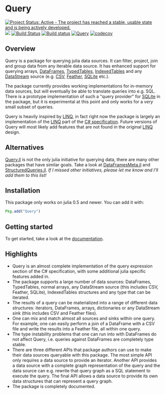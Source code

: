 # Query

[![Project Status: Active - The project has reached a stable, usable state and is being actively developed.](http://www.repostatus.org/badges/latest/active.svg)](http://www.repostatus.org/#active)
[![](https://img.shields.io/badge/docs-stable-blue.svg)](https://davidanthoff.github.io/Query.jl/stable)
[![Build Status](https://travis-ci.org/davidanthoff/Query.jl.svg?branch=master)](https://travis-ci.org/davidanthoff/Query.jl)
[![Build status](https://ci.appveyor.com/api/projects/status/9xdm60oa50uw5eru/branch/master?svg=true)](https://ci.appveyor.com/project/davidanthoff/query-jl/branch/master)
[![Query](http://pkg.julialang.org/badges/Query_0.5.svg)](http://pkg.julialang.org/?pkg=Query)
[![codecov](https://codecov.io/gh/davidanthoff/Query.jl/branch/master/graph/badge.svg)](https://codecov.io/gh/davidanthoff/Query.jl)

## Overview

Query is a package for querying julia data sources. It can filter, project, join and group data from any iterable data source. It has enhanced support for querying arrays, [DataFrames](https://github.com/JuliaStats/DataFrames.jl), [TypedTables](https://github.com/FugroRoames/TypedTables.jl), [IndexedTables](https://github.com/JuliaComputing/IndexedTables.jl) and any [DataStream](https://github.com/JuliaData/DataStreams.jl) source (e.g. [CSV](https://github.com/JuliaData/CSV.jl), [Feather](https://github.com/JuliaStats/Feather.jl), [SQLite](https://github.com/JuliaDB/SQLite.jl) etc.).

The package currently provides working implementations for in-memory data sources, but will eventually be able to translate queries into e.g. SQL. There is a prototype implementation of such a "query provider" for [SQLite](https://github.com/JuliaDB/SQLite.jl) in the package, but it is experimental at this point and only works for a *very* small subset of queries.

Query is heavily inspired by [LINQ](https://msdn.microsoft.com/en-us/library/bb397926.aspx), in fact right now the package is largely an implementation of the [LINQ](https://msdn.microsoft.com/en-us/library/bb397926.aspx) part of the [C# specification](https://msdn.microsoft.com/en-us/library/ms228593.aspx). Future versions of Query will most likely add features that are not found in the original [LINQ](https://msdn.microsoft.com/en-us/library/bb397926.aspx) design.

## Alternatives
[Query.jl](https://github.com/davidanthoff/Query.jl) is not the only julia initiative for querying data, there are many other packages that have similar goals. Take a look at [DataFramesMeta.jl](https://github.com/JuliaStats/DataFramesMeta.jl) and [StructuredQueries.jl](https://github.com/davidagold/StructuredQueries.jl). *If I missed other initiatives, please let me know and I'll add them to this list!*

## Installation

This package only works on julia 0.5 and newer. You can add it with:
````julia
Pkg.add("Query")
````

## Getting started
To get started, take a look at the [documentation](http://www.david-anthoff.com/Query.jl/stable/).

## Highlights

- Query is an almost complete implementation of the query expression section of the C# specification, with some additional julia specific features added in.
- The package supports a large number of data sources: DataFrames, TypedTables, normal arrays, any DataStream source (this includes CSV, Feather, SQLite), IndexedTables structures and any type that can be iterated.
- The results of a query can be materialized into a range of different data structures: iterators, DataFrames, arrays, dictionaries or any DataStream sink (this includes CSV and Feather files).
- One can mix and match almost all sources and sinks within one query. For example, one can easily perform a join of a DataFrame with a CSV file and write the results into a Feather file, all within one query.
- The type instability problems that one can run into with DataFrames do not affect Query, i.e. queries against DataFrames are completely type stable.
- There are three different APIs that package authors can use to make their data sources queryable with this package. The most simple API only requires a data source to provide an iterator. Another API provides a data source with a complete graph representation of the query and the data source can e.g. rewrite that query graph as a SQL statement to execute the query. The final API allows a data source to provide its own data structures that can represent a query graph.
- The package is completely documented.
